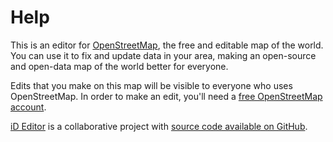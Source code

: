 # Help

This is an editor for [OpenStreetMap](http://www.openstreetmap.org/), the
free and editable map of the world. You can use it to fix and update
data in your area, making an open-source and open-data map of the world
better for everyone.

Edits that you make on this map will be visible to everyone who uses
OpenStreetMap. In order to make an edit, you'll need a
[free OpenStreetMap account](https://www.openstreetmap.org/user/new).

[iD Editor](http://ideditor.com/) is a collaborative project with [source
code available on GitHub](https://github.com/systemed/iD).
